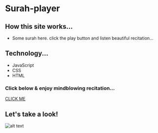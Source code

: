 # Surah-player
## How this site works...
* Some surah here. click the play button and listen beautiful recitation...
## Technology...
+  JavaScript
+  CSS
+  HTML

### Click below & enjoy mindblowing recitation...
[CLICK ME](shahinuralambhuiyan.github.io/surah-player/index.html)

## Let's take a look!
![alt text](images/site-ss.jpg)
